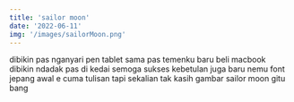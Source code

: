 ```yaml
---
title: 'sailor moon'
date: '2022-06-11'
img: '/images/sailorMoon.png'
---
```


dibikin pas nganyari pen tablet sama pas temenku baru beli macbook dibikin ndadak pas di kedai semoga sukses kebetulan juga baru nemu font jepang awal e cuma tulisan tapi sekalian tak kasih gambar sailor moon gitu bang
